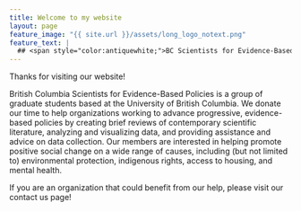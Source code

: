 ```yaml
---
title: Welcome to my website
layout: page
feature_image: "{{ site.url }}/assets/long_logo_notext.png"
feature_text: |
  ## <span style="color:antiquewhite;">BC Scientists for Evidence-Based Policies</span>.
---
```


<p>Thanks for visiting our website! </p>
<p> </p>
<p>British Columbia Scientists for Evidence-Based Policies is a group of graduate students based at the University of British Columbia. We donate our time to help organizations working to advance progressive, evidence-based policies by creating brief reviews of contemporary scientific literature, analyzing and visualizing data, and providing assistance and advice on data collection. Our members are interested in helping promote positive social change on a wide range of causes, including (but not limited to) environmental protection, indigenous rights, access to housing, and mental health. </p>
<p></p>
<p>If you are an organization that could benefit from our help, please visit our contact us page! </p>
